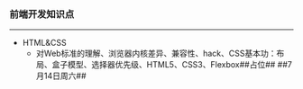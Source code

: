 ### 前端开发知识点
---

- HTML&CSS
  - 对Web标准的理解、浏览器内核差异、兼容性、hack、CSS基本功：布局、盒子模型、选择器优先级、HTML5、CSS3、Flexbox##占位##
##7月14日周六##
